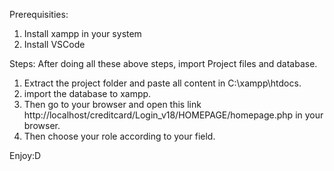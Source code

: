 Prerequisities:
1) Install xampp in your system
2) Install VSCode

Steps:
After doing all these above steps, import Project files and database.

1. Extract the project folder and paste all content in C:\xampp\htdocs.
2. import the database to xampp.
3. Then go to your browser and open this link http://localhost/creditcard/Login_v18/HOMEPAGE/homepage.php in your browser.
4. Then choose your role according to your field.

Enjoy:D
